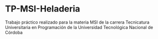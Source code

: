 # TP-MSI-Heladeria
Trabajo práctico realizado para la materia MSI de la carrera Tecnicatura Universitaria en Programación de la Universidad Tecnológica Nacional de Córdoba

